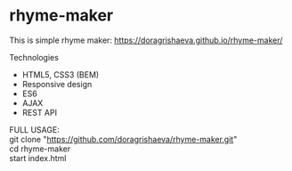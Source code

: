 # rhyme-maker
This is simple rhyme maker: https://doragrishaeva.github.io/rhyme-maker/

Technologies
* HTML5, CSS3 (BEM)
* Responsive design
* ES6
* AJAX
* REST API

FULL USAGE:  
git clone "https://github.com/doragrishaeva/rhyme-maker.git"  
cd rhyme-maker   
start index.html  

